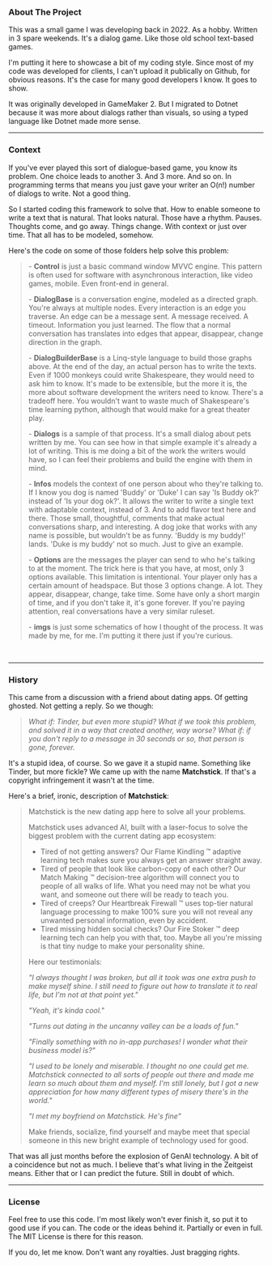 ### About The Project


This was a small game I was developing back in 2022. As a hobby. Written in 3 spare weekends. It's a dialog game. Like those old school text-based games.


I'm putting it here to showcase a bit of my coding style. Since most of my code was developed for clients, I can't upload it publically on Github, for obvious reasons. It's the case for many good developers I know. It goes to show.


It was originally developed in GameMaker 2. But I migrated to Dotnet because it was more about dialogs rather than visuals, so using a typed language like Dotnet made more sense.
<br/>


---


### Context


If you've ever played this sort of dialogue-based game, you know its problem. One choice leads to another 3. And 3 more. And so on. In programming terms that means you just gave your writer an O(n!) number of dialogs to write. Not a good thing.


So I started coding this framework to solve that. How to enable someone to write a text that is natural. That looks natural. Those have a rhythm. Pauses. Thoughts come, and go away. Things change. With context or just over time. That all has to be modeled, somehow.


Here's the code on some of those folders help solve this problem:


> \- **Control** is just a basic command window MVVC engine. This pattern is often used for software with asynchronous interaction, like video games, mobile. Even front-end in general.
>
> \- **DialogBase** is a conversation engine, modeled as a directed graph. You're always at multiple nodes. Every interaction is an edge you traverse. An edge can be a message sent. A message received. A timeout. Information you just learned. The flow that a normal conversation has translates into edges that appear, disappear, change direction in the graph.
>
> \- **DialogBuilderBase** is a Linq-style language to build those graphs above. At the end of the day, an actual person has to write the texts. Even if 1000 monkeys could write Shakespeare, they would need to ask him to know. It's made to be extensible, but the more it is, the more about software development the writers need to know. There's a tradeoff here. You wouldn't want to waste much of Shakespeare's time learning python, although that would make for a great theater play.
>
> \- **Dialogs** is a sample of that process. It's a small dialog about pets written by me. You can see how in that simple example it's already a lot of writing. This is me doing a bit of the work the writers would have, so I can feel their problems and build the engine with them in mind.
>
> \- **Infos** models the context of one person about who they're talking to. If I know you dog is named 'Buddy' or 'Duke' I can say 'Is Buddy ok?' instead of 'Is your dog ok?'. It allows the writer to write a single text with adaptable context, instead of 3. And to add flavor text here and there. Those small, thoughtful, comments that make actual conversations sharp, and interesting. A dog joke that works with any name is possible, but wouldn't be as funny. 'Buddy is my buddy!' lands. 'Duke is my buddy' not so much. Just to give an example.
>
> \- **Options** are the messages the player can send to who he's talking to at the moment. The trick here is that you have, at most, only 3 options available. This limitation is intentional. Your player only has a certain amount of headspace. But those 3 options change. A lot. They appear, disappear, change, take time. Some have only a short margin of time, and if you don't take it, it's gone forever. If you're paying attention, real conversations have a very similar ruleset.
>
> \- **imgs** is just some schematics of how I thought of the process. It was made by me, for me. I'm putting it there just if you're curious.


<br/>


---


### History


This came from a discussion with a friend about dating apps. Of getting ghosted. Not getting a reply. So we though:


> *What if: Tinder, but even more stupid? What if we took this problem, and solved it in a way that created another, way worse?
> What if: if you don't reply to a message in 30 seconds or so, that person is gone, forever.*


It's a stupid idea, of course. So we gave it a stupid name. Something like Tinder, but more fickle? We came up with the name **Matchstick**. If that's a copyright infringement it wasn't at the time.


Here's a brief, ironic, description of **Matchstick**:


> Matchstick is the new dating app here to solve all your problems.
>
> Matchstick uses advanced AI, built with a laser-focus to solve the biggest problem with the current dating app ecosystem:
> <br/>
>
> - Tired of not getting answers?
>   Our Flame Kindling ™ adaptive learning tech makes sure you always get an answer straight away.
> - Tired of people that look like carbon-copy of each other?
>   Our Match Making ™ decision-tree algorithm will connect you to people of all walks of life. What you need may not  be what you want, and someone out there will be ready to teach you.
> - Tired of creeps?
>   Our Heartbreak Firewall ™ uses top-tier natural language processing to make 100% sure you will not reveal any unwanted personal information, even by accident.
> - Tired missing hidden social checks?
>   Our Fire Stoker ™ deep learning tech can help you with that, too. Maybe all you're missing is that tiny nudge to make your personality shine.
>   <br/>
>
> Here our testimonials:
>
> *"I always thought I was broken, but all it took was one extra push to make myself shine. I still need to figure out how to translate it to real life, but I'm not at that point yet."*
>
> *"Yeah, it's kinda cool."*
>
> *"Turns out dating in the uncanny valley can be a loads of fun."*
>
> *"Finally something with no in-app purchases! I wonder what their business model is?"*
>
> *"I used to be lonely and miserable. I thought no one could get me. Matchstick connected to all sorts of people out there and made me learn so much about them and myself. I'm still lonely, but I got a new appreciation for how many different types of misery there's in the world."*
>
> *"I met my boyfriend on Matchstick. He's fine"*
>
> Make friends, socialize, find yourself and maybe meet that special someone in this new bright example of technology used for good.


That was all just months before the explosion of GenAI technology. A bit of a coincidence but not as much. I believe that's what living in the Zeitgeist means. Either that or I can predict the future. Still in doubt of which.
<br/>


---


### License


Feel free to use this code. I'm most likely won't ever finish it, so put it to good use if you can. The code or the ideas behind it. Partially or even in full. The MIT License is there for this reason.


If you do, let me know. Don't want any royalties. Just bragging rights.







